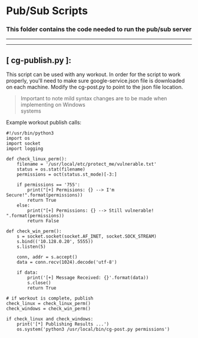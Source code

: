 # Pub/Sub Scripts
### This folder contains the code needed to run the pub/sub server

---
---

## [ cg-publish.py ]:   
This script can be used with any workout. In order for the script to work properly, you'll need to make
sure google-service.json file is downloaded on each machine. Modify the cg-post.py to point to the json
file location. 
  > Important to note mild syntax changes are to be made when implementing on Windows   
  > systems
  
Example workout publish calls:    

    #!/usr/bin/python3
    import os
    import socket
    import logging

    def check_linux_perm():
        filename = '/usr/local/etc/protect_me/vulnerable.txt'
        status = os.stat(filename)
        permissions = oct(status.st_mode)[-3:]

        if permissions == '755':
            print("[+] Permisions: {} --> I'm Secure!".format(permissions))
            return True
        else:
            print("[+] Permissions: {} --> Still vulnerable! ".format(permissions))
            return False

    def check_win_perm():
        s = socket.socket(socket.AF_INET, socket.SOCK_STREAM)
        s.bind(('10.128.0.20', 5555))
        s.listen(5)

        conn, addr = s.accept()
        data = conn.recv(1024).decode('utf-8')

        if data:
            print('[+] Message Received: {}'.format(data))
            s.close()
            return True

    # if workout is complete, publish
    check_linux = check_linux_perm()
    check_windows = check_win_perm()

    if check_linux and check_windows:
        print('[*] Publishing Results ...')
        os.system('python3 /usr/local/bin/cg-post.py permissions')   

